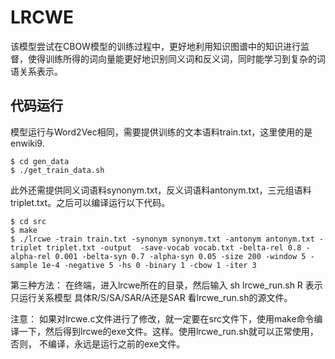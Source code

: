 # LRCWE
该模型尝试在CBOW模型的训练过程中，更好地利用知识图谱中的知识进行监督，使得训练所得的词向量能更好地识别同义词和反义词，同时能学习到复杂的词语关系表示。

## 代码运行
模型运行与Word2Vec相同，需要提供训练的文本语料train.txt，这里使用的是enwiki9.

	$ cd gen_data
	$ ./get_train_data.sh

此外还需提供同义词语料synonym.txt，反义词语料antonym.txt，三元组语料triplet.txt。之后可以编译运行以下代码。
	
	$ cd src
	$ make
	$ ./lrcwe -train train.txt -synonym synonym.txt -antonym antonym.txt -triplet triplet.txt -output  -save-vocab vocab.txt -belta-rel 0.8 -alpha-rel 0.001 -belta-syn 0.7 -alpha-syn 0.05 -size 200 -window 5 -sample 1e-4 -negative 5 -hs 0 -binary 1 -cbow 1 -iter 3

第三种方法：
在终端，进入lrcwe所在的目录，然后输入 sh lrcwe_run.sh R
表示只运行关系模型
具体R/S/SA/SAR/A还是SAR 看lrcwe_run.sh的源文件。

注意：
如果对lrcwe.c文件进行了修改，就一定要在src文件下，使用make命令编译一下，然后得到lrcwe的exe文件。这样。使用lrcwe_run.sh就可以正常使用，否则， 不编译，永远是运行之前的exe文件。
